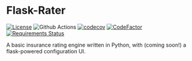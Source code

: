 # Flask-Rater

[![License](https://img.shields.io/badge/license-MIT-brightgreen.svg?style=flat-square)](https://github.com/nemmons/flask-rater/blob/main/LICENSE)
![Github Actions](https://github.com/nemmons/flask-rater/workflows/build/badge.svg)
[![codecov](https://codecov.io/gh/nemmons/flask-rater/branch/main/graph/badge.svg?token=Q9SN60QZ5L)](https://codecov.io/gh/nemmons/flask-rater)
[![CodeFactor](https://www.codefactor.io/repository/github/nemmons/flask-rater/badge)](https://www.codefactor.io/repository/github/nemmons/flask-rater)
[![Requirements Status](https://requires.io/github/nemmons/flask-rater/requirements.svg?branch=main)](https://requires.io/github/nemmons/flask-rater/requirements/?branch=main)

A basic insurance rating engine written in Python, with (coming soon!) a flask-powered configuration UI.